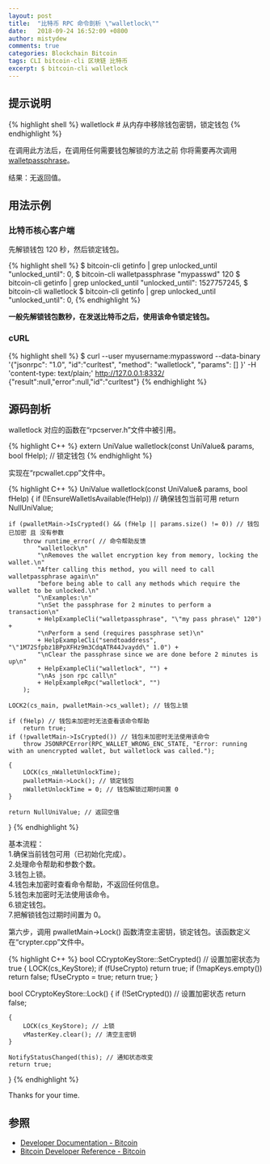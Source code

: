 ```yaml
---
layout: post
title:  "比特币 RPC 命令剖析 \"walletlock\""
date:   2018-09-24 16:52:09 +0800
author: mistydew
comments: true
categories: Blockchain Bitcoin
tags: CLI bitcoin-cli 区块链 比特币
excerpt: $ bitcoin-cli walletlock
---
```

## 提示说明

{% highlight shell %}
walletlock # 从内存中移除钱包密钥，锁定钱包
{% endhighlight %}

在调用此方法后，在调用任何需要钱包解锁的方法之前
你将需要再次调用 [walletpassphrase](/blog/2018/09/bitcoin-rpc-command-walletpassphrase.html)。

结果：无返回值。

## 用法示例

### 比特币核心客户端

先解锁钱包 120 秒，然后锁定钱包。

{% highlight shell %}
$ bitcoin-cli getinfo | grep unlocked_until
  "unlocked_until": 0,
$ bitcoin-cli walletpassphrase "mypasswd" 120
$ bitcoin-cli getinfo | grep unlocked_until
  "unlocked_until": 1527757245,
$ bitcoin-cli walletlock
$ bitcoin-cli getinfo | grep unlocked_until
  "unlocked_until": 0,
{% endhighlight %}

**一般先解锁钱包数秒，在发送比特币之后，使用该命令锁定钱包。**

### cURL

{% highlight shell %}
$ curl --user myusername:mypassword --data-binary '{"jsonrpc": "1.0", "id":"curltest", "method": "walletlock", "params": [] }' -H 'content-type: text/plain;' http://127.0.0.1:8332/
{"result":null,"error":null,"id":"curltest"}
{% endhighlight %}

## 源码剖析
walletlock 对应的函数在“rpcserver.h”文件中被引用。

{% highlight C++ %}
extern UniValue walletlock(const UniValue& params, bool fHelp); // 锁定钱包
{% endhighlight %}

实现在“rpcwallet.cpp”文件中。

{% highlight C++ %}
UniValue walletlock(const UniValue& params, bool fHelp)
{
    if (!EnsureWalletIsAvailable(fHelp)) // 确保钱包当前可用
        return NullUniValue;
    
    if (pwalletMain->IsCrypted() && (fHelp || params.size() != 0)) // 钱包已加密 且 没有参数
        throw runtime_error( // 命令帮助反馈
            "walletlock\n"
            "\nRemoves the wallet encryption key from memory, locking the wallet.\n"
            "After calling this method, you will need to call walletpassphrase again\n"
            "before being able to call any methods which require the wallet to be unlocked.\n"
            "\nExamples:\n"
            "\nSet the passphrase for 2 minutes to perform a transaction\n"
            + HelpExampleCli("walletpassphrase", "\"my pass phrase\" 120") +
            "\nPerform a send (requires passphrase set)\n"
            + HelpExampleCli("sendtoaddress", "\"1M72Sfpbz1BPpXFHz9m3CdqATR44Jvaydd\" 1.0") +
            "\nClear the passphrase since we are done before 2 minutes is up\n"
            + HelpExampleCli("walletlock", "") +
            "\nAs json rpc call\n"
            + HelpExampleRpc("walletlock", "")
        );

    LOCK2(cs_main, pwalletMain->cs_wallet); // 钱包上锁

    if (fHelp) // 钱包未加密时无法查看该命令帮助
        return true;
    if (!pwalletMain->IsCrypted()) // 钱包未加密时无法使用该命令
        throw JSONRPCError(RPC_WALLET_WRONG_ENC_STATE, "Error: running with an unencrypted wallet, but walletlock was called.");

    {
        LOCK(cs_nWalletUnlockTime);
        pwalletMain->Lock(); // 锁定钱包
        nWalletUnlockTime = 0; // 钱包解锁过期时间置 0
    }

    return NullUniValue; // 返回空值
}
{% endhighlight %}

基本流程：<br>
1.确保当前钱包可用（已初始化完成）。<br>
2.处理命令帮助和参数个数。<br>
3.钱包上锁。<br>
4.钱包未加密时查看命令帮助，不返回任何信息。<br>
5.钱包未加密时无法使用该命令。<br>
6.锁定钱包。<br>
7.把解锁钱包过期时间置为 0。

第六步，调用 pwalletMain->Lock() 函数清空主密钥，锁定钱包。该函数定义在“crypter.cpp”文件中。

{% highlight C++ %}
bool CCryptoKeyStore::SetCrypted() // 设置加密状态为 true
{
    LOCK(cs_KeyStore);
    if (fUseCrypto)
        return true;
    if (!mapKeys.empty())
        return false;
    fUseCrypto = true;
    return true;
}

bool CCryptoKeyStore::Lock()
{
    if (!SetCrypted()) // 设置加密状态
        return false;

    {
        LOCK(cs_KeyStore); // 上锁
        vMasterKey.clear(); // 清空主密钥
    }

    NotifyStatusChanged(this); // 通知状态改变
    return true;
}
{% endhighlight %}

Thanks for your time.

## 参照

* [Developer Documentation - Bitcoin](https://bitcoin.org/en/developer-documentation)
* [Bitcoin Developer Reference - Bitcoin](https://bitcoin.org/en/developer-reference#walletlock)
